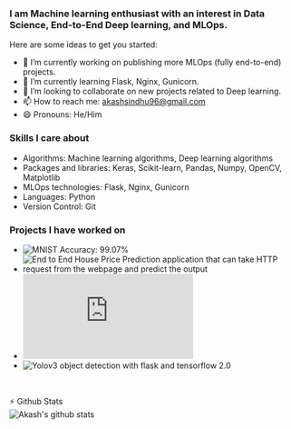 ### I am Machine learning enthusiast with an interest in Data Science, End-to-End Deep learning, and MLOps.

Here are some ideas to get you started:

- 🔭 I’m currently working on publishing more MLOps (fully end-to-end) projects.
- 🌱 I’m currently learning Flask, Nginx, Gunicorn.
- 👯 I’m looking to collaborate on new projects related to Deep learning.
- 📫 How to reach me: akashsindhu96@gmail.com
- 😄 Pronouns: He/Him

### Skills I care about

* Algorithms: Machine learning algorithms, Deep learning algorithms
* Packages and libraries: Keras, Scikit-learn, Pandas, Numpy, OpenCV, Matplotlib
* MLOps technologies: Flask, Nginx, Gunicorn
* Languages: Python
* Version Control: Git

### Projects I have worked on
* ![MNIST Accuracy: 99.07%](https://github.com/Akashsindhu/MNIST)
* ![End to End House Price Prediction application that can take HTTP request from the webpage and predict the output](https://github.com/Akashsindhu/House-price-prediction)
* ![To-do website just like google keep](https://github.com/Akashsindhu/Twodo/blob/master/README.md)
* ![Yolov3 object detection with flask and tensorflow 2.0](https://github.com/Akashsindhu/AIes_object_detection)

<br />

:zap: Github Stats
<br />
![Akash's github stats](https://github-readme-stats.vercel.app/api?username=Akashsindhu&count_private=true&show_icons=true&hide=stars&theme=tokyonight)



